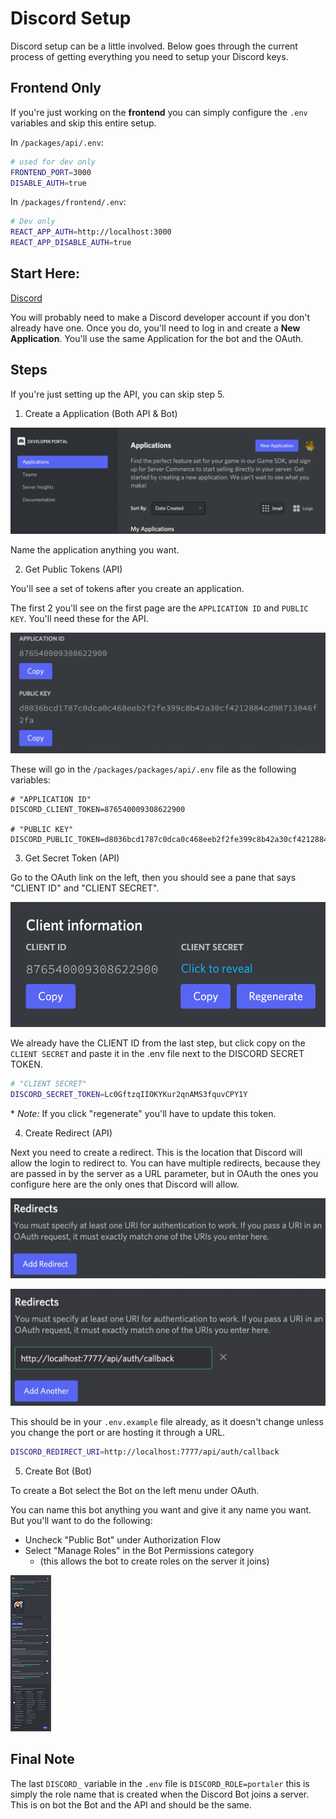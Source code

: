 # Discord Setup

Discord setup can be a little involved. Below goes through the current process of getting everything you need to setup your Discord keys.

## Frontend Only

If you're just working on the **frontend** you can simply configure the `.env` variables and skip this entire setup.

In `/packages/api/.env`:

```sh
# used for dev only
FRONTEND_PORT=3000
DISABLE_AUTH=true
```

In `/packages/frontend/.env`:

```sh
# Dev only
REACT_APP_AUTH=http://localhost:3000
REACT_APP_DISABLE_AUTH=true
```

## Start Here:

[Discord](https://discord.com/developers/docs/intro)

You will probably need to make a Discord developer account if you don't already have one. Once you do, you'll need to log in and create a **New Application**. You'll use the same Application for the bot and the OAuth.

## Steps

If you're just setting up the API, you can skip step 5.

1. Create a Application (Both API & Bot)

![New Discord Application](./discord-create.png)

Name the application anything you want.

2. Get Public Tokens (API)

You'll see a set of tokens after you create an application.

The first 2 you'll see on the first page are the `APPLICATION ID` and `PUBLIC KEY`. You'll need these for the API.

![Discord Tokens](./discord-tokens.png)

These will go in the `/packages/packages/api/.env` file as the following variables:

```.env
# "APPLICATION ID"
DISCORD_CLIENT_TOKEN=876540009308622900

# "PUBLIC KEY"
DISCORD_PUBLIC_TOKEN=d8036bcd1787c0dca0c468eeb2f2fe399c8b42a30cf4212884cd98713846f2fa
```

3. Get Secret Token (API)

Go to the OAuth link on the left, then you should see a pane that says "CLIENT ID" and "CLIENT SECRET".

![Discord Secret](./discord-secret.png)

We already have the CLIENT ID from the last step, but click copy on the `CLIENT SECRET` and paste it in the .env file next to the DISCORD SECRET TOKEN.

```sh
# "CLIENT SECRET"
DISCORD_SECRET_TOKEN=Lc0GftzqIIOKYKur2qnAMS3fquvCPY1Y
```

\* _Note:_ If you click "regenerate" you'll have to update this token.

4. Create Redirect (API)

Next you need to create a redirect. This is the location that Discord will allow the login to redirect to. You can have multiple redirects, because they are passed in by the server as a URL parameter, but in OAuth the ones you configure here are the only ones that Discord will allow.

![Discord Redirect Unfilled](./discord-redirect-empty.png)

![Discord Redirect Filled](./discord-redirect-filled.png)

This should be in your `.env.example` file already, as it doesn't change unless you change the port or are hosting it through a URL.

```sh
DISCORD_REDIRECT_URI=http://localhost:7777/api/auth/callback
```

5. Create Bot (Bot)

To create a Bot select the Bot on the left menu under OAuth.

You can name this bot anything you want and give it any name you want. But you'll want to do the following:

- Uncheck "Public Bot" under Authorization Flow
- Select "Manage Roles" in the Bot Permissions category
  - (this allows the bot to create roles on the server it joins)

<a href="./discord-bot.png" target="_blank" rel="noopener">
  <img src="./discord-bot-thumb.png" alt="discord bot example" />
</a>

## Final Note

The last `DISCORD_` variable in the `.env` file is `DISCORD_ROLE=portaler` this is simply the role name that is created when the Discord Bot joins a server. This is on bot the Bot and the API and should be the same.
